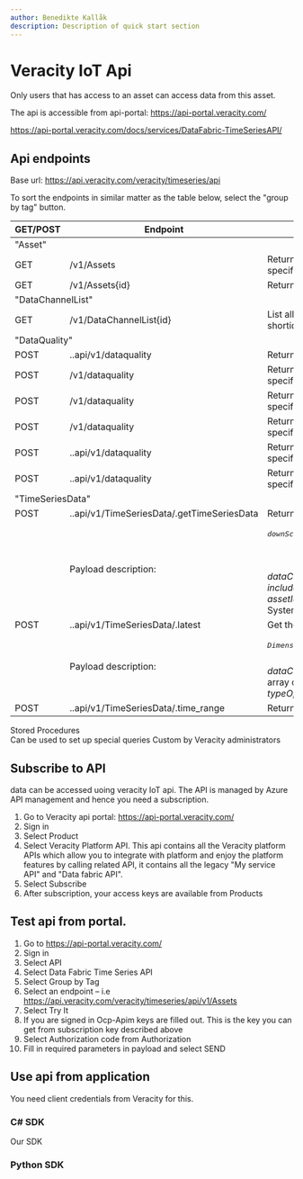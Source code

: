 ```yaml
---
author: Benedikte Kallåk
description: Description of quick start section
---
```


# Veracity IoT Api

Only users that has access to an asset can access data from this asset.

The api is accessible from api-portal: https://api-portal.veracity.com/

https://api-portal.veracity.com/docs/services/DataFabric-TimeSeriesAPI/



## Api endpoints

Base url: https://api.veracity.com/veracity/timeseries/api

To sort the endpoints in similar matter as the table below, select the "group by tag" button.

<table width=1000px>
    <thead>
      <tr>	  
	    <th>GET/POST</th>
        <th>Endpoint</th>
        <th>Comment</th>       
      </tr>
    </thead>
    <tbody>
        <tr >
		    <td colspan=3>"Asset"</td>               
        </tr>
        <tr>
		    <td>GET</td>
            <td>/v1/Assets</td>
            <td>Returns all of the assets you have access to, for which timeseries data is available. The response contains an id; use this id in asset specific requests</td>            
        </tr>
		 <tr>
            <td>GET</td>
            <td>/v1/Assets{id}</td>
            <td>Returns the assets with assetguid specified if user has access to it and timeseries data is available.</td>                 
        </tr>
		 <tr >
		    <td colspan=3>"DataChannelList"</td>               
        </tr>
        <tr>
           <td>GET</td>
            <td>/v1/DataChannelList{id}</td>
            <td>List all metadata for all channels registered for this asset. When requesting timeseries data for selected datachannles use either shortid or UUID. </td>                               
        </tr>
		 <tr>
		    <td colspan=3>"DataQuality"</td>               
        </tr>
		 <tr>
            <td>POST</td>
            <td>..api/v1/dataquality</td>
            <td>Returns aggregated dataquality calculations for requested assets</td>                               
        </tr>
        <tr>
            <td>POST</td>
            <td>/v1/dataquality</td>
            <td>Returns all of the assets you have access to, for which timeseries data is available. The response contians an id; use this id in asset specific requests</td>                          
        </tr>
		  <tr>
            <td>POST</td>
            <td>/v1/dataquality</td>
            <td>Returns all of the assets you have access to, for which timeseries data is available. The response contians an id; use this id in asset specific requests</td>                          
        </tr>
		  <tr>
            <td>POST</td>
            <td>/v1/dataquality</td>
            <td>Returns all of the assets you have access to, for which timeseries data is available. The response contians an id; use this id in asset specific requests</td>                          
        </tr>
		  <tr>
            <td>POST</td>
            <td>..api/v1/dataquality</td>
            <td>Returns all of the assets you have access to, for which timeseries data is available. The response contians an id; use this id in asset specific requests</td>                          
        </tr>
		  <tr>
            <td>POST</td>
            <td>..api/v1/dataquality</td>
            <td>Returns all of the assets you have access to, for which timeseries data is available. The response contians an id; use this id in asset specific requests</td>                          
        </tr>
		 <tr>
		    <td colspan=3>"TimeSeriesData"</td>               
        </tr>
		  <tr>
            <td>POST</td>
            <td>..api/v1/TimeSeriesData/.getTimeSeriesData</td>
            <td>Returns timeseries data for a vessel or set of vessels</td>
	      </tr>   
		  <tr>
            <td></td>
            <td>Payload description:</td>
            <td><pre><var>downScaleInt</var> specify downscaling interval. Set to null if no downscaling. ISO8601 duration format. I.e. PT30S, PT1H, PT10M, PT60S
			  <var>start, end</var> date format using ISO8601 format YYYY-MM-DDThh:mm:ss. For example, "2007-04-05T14:30Z"
		      <var>Dimension</var> set null if not used in ingest. 
			  <var>dataChannelIdType</var> Are you requesting channels by ShortId or DataChannelUuid </pre>
			  <var>dataChannelIds</var> Array of channel ids. Use type specified in dataChannelIdType. I.e. "AI030206", "AI030207", "AI030701"			 
			  <var>includeStartBoundary/includeEndBoundary</var> Set true/false depending of whether timestamps for boundaries should be included
			  <var>assetIds</var> array of guid of asset, ie. "2d37a463-xxxx-yyyy-zzzz-33c6f21f1724" 
			  <var>limit</var> Max number of datapoints to be returned. System max limit is 200 000. 
			  <var>typeOption</var> sddData or Data. sddData returns datapoints and metadata, Data returs datapoints only </pre>
            </td>               
          </tr>                   
		  <tr>
            <td>POST</td>
            <td>..api/v1/TimeSeriesData/.latest</td>
            <td>Get the latest n-received values for given channels</td>
	     </tr>
		  <tr>
            <td></td>
            <td>Payload description:</td>
            <td><pre><var>Dimension</var> set null if not used in ingest. 
			  <var>dataChannelIdType</var>Are you requesting channels by ShortId or DataChannelUuid </pre>
			  <var>dataChannelIds</var> Array of channel ids. Use type specified in dataChannelIdType. I.e. "AI030206", "AI030207", "AI030701"			 			
			  <var>assetIds</var> array of guid of asset, ie. "2d37a463-xxxx-yyyy-zzzz-33c6f21f1724" 
			  <var>latestNValues</var> Max number of datapoints to be returned. 
			  <var>typeOption</var> sddData or Data. sddData returns datapoints and metadata, Data returs datapoints only </pre>
            </td>               
          </tr>          
           <tr>
            <td>POST</td>
            <td>..api/v1/TimeSeriesData/.time_range</td>
            <td>Returns min date and max date for received datapoints for selected channels</td>
	     </tr>		  
    </tbody>
  </table>
  
  
  





Stored Procedures	
Can be used to set up special queries	Custom by Veracity administrators
	


## Subscribe to API

data can be accessed uoing veracity IoT api. The API is managed by Azure API management and hence you need a subscription. 
1.	Go to Veracity api portal: https://api-portal.veracity.com/
2.	Sign in
3.	Select Product
4.	Select Veracity Platform API. This api contains all the Veracity platform APIs which allow you to integrate with platform and enjoy the platform features by calling related API, it contains all the legacy "My service API" and "Data fabric API".
5.	Select Subscribe
6.	After subscription, your access keys are available from Products
 
 
## Test api from portal.	

1.  Go to https://api-portal.veracity.com/
2.	Sign in
3.	Select API
4.	Select Data Fabric Time Series API
5.	Select Group  by Tag
6.	Select an endpoint – i.e https://api.veracity.com/veracity/timeseries/api/v1/Assets
7.	Select Try It
8.	If you are  signed in Ocp-Apim keys are filled out.  This is the key you can get from subscription key described above
9.	Select Authorization code from Authorization 
10. Fill in required parameters in payload and select SEND

## Use api from application

You need client credentials from Veracity for this.

### C# SDK
Our SDK 

### Python SDK







